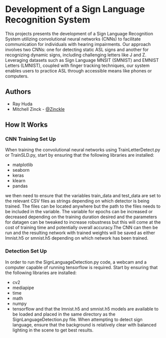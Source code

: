 
# Development of a Sign Language Recognition System

This projects presents the development of a Sign Language Recognition System utilizing convolutional neural networks (CNNs) to facilitate communication for individuals with hearing impairments. Our approach involves two CNNs: one for detecting static ASL signs and another for recognizing dynamic signs, including challenging letters like J and Z. Leveraging datasets such as Sign Language MNSIT (SMNIST) and EMNIST Letters (LMNIST), coupled with finger tracking techniques, our system enables users to practice ASL through accessible means like phones or computers.
## Authors
- Ray Huda
- Mitchell Zinck - [@Zinckle](https://www.github.com/Zinckle)


## How It Works

### CNN Training Set Up
When training the convolutional neural networks using TrainLetterDetect.py or TrainSLD.py, start by ensuring that the following libraries are installed:
  - matplotlib
  - seaborn
  - keras
  - klearn
  - pandas

we then need to ensure that the variables train\_data and test\_data are set to the relevant CSV files as strings depending on which detector is being trained. The files can be located anywhere but the path to the files needs to be included in the variable. The variable for epochs can be increased or decreased depending on the training duration desired and the parameters for datagen can be tweaked to increase robustness but this will come at the cost of training time and potentially overall accuracy.The CNN can then be run and the resulting network with trained weights will be saved as either lmnist.h5 or smnist.h5 depending on which network has been trained. 



### Detection Set Up
In order to run the SignLanguageDetection.py code, a webcam and a computer capable of running tensorflow is required. Start by ensuring that the following libraries are installed:
  - cv2
  - mediapipe
  - time
  - math
  - numpy
  - tensorflow
and that the lmnist.h5 and smnist.h5 models are available to be loaded and placed in the same directory as the SignLanguageDetection.py file. When attempting to detect sign language, ensure that the background is relatively clear with balanced lighting in the scene to get best results.